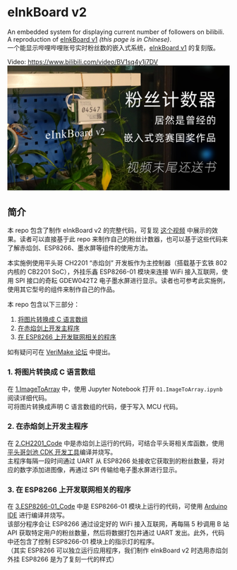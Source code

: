 # eInkBoard v2
An embedded system for displaying current number of followers on bilibili. A reproduction of [eInkBoard v1](https://csy-tvgo.github.io/website-of-eInkBoard/) *(this page is in Chinese)*.  
一个能显示哔哩哔哩账号实时粉丝数的嵌入式系统，[eInkBoard v1](https://csy-tvgo.github.io/website-of-eInkBoard/) 的复刻版。  
  
Video: https://www.bilibili.com/video/BV1sq4y1j7DV
[![video banner](./bilibili上的视频封面.jpg)](https://www.bilibili.com/video/BV1sq4y1j7DV)

## 简介  
本 repo 包含了制作 eInkBoard v2 的完整代码，可复现 [这个视频](https://www.bilibili.com/video/BV1sq4y1j7DV) 中展示的效果。读者可以直接基于此 repo 来制作自己的粉丝计数器，也可以基于这些代码来了解赤焰剑、ESP8266、墨水屏等组件的使用方法。  
  
本实施例使用平头哥 CH2201 “赤焰剑” 开发板作为主控制器（搭载基于玄铁 802 内核的 CB2201 SoC），外挂乐鑫 ESP8266-01 模块来连接 WiFi 接入互联网，使用 SPI 接口的奇耘 GDEW042T2 电子墨水屏进行显示。读者也可参考此实施例，使用其它型号的组件来制作自己的作品。  
  
本 repo 包含以下三部分：
1. [将图片转换成 C 语言数组](#1-将图片转换成-C-语言数组)  
2. [在赤焰剑上开发主程序](#2-在赤焰剑上开发主程序)  
3. [在 ESP8266 上开发联网相关的程序](#3-在-esp8266-上开发联网相关的程序)  
  
如有疑问可在 [VeriMake 论坛](https://verimake.com/) 中提出。

### 1. 将图片转换成 C 语言数组  
  在 [1.ImageToArray](./1.ImageToArray) 中，使用 Jupyter Notebook 打开 `01.ImageToArray.ipynb` 阅读详细代码。  
  可将图片转换成声明 C 语言数组的代码，便于写入 MCU 代码。  
  
### 2. 在赤焰剑上开发主程序  
  在 [2.CH2201_Code](./2.CH2201_Code/hello_world) 中是赤焰剑上运行的代码，可结合平头哥相关库函数，使用[平头哥剑池 CDK 开发工具](https://occ.t-head.cn/development/activities/cdk/)编译并烧写。  
  主程序每隔一段时间通过 UART 从 ESP8266 处接收它获取到的粉丝数量，将对应的数字添加进图像，再通过 SPI 传输给电子墨水屏进行显示。  
  
### 3. 在 ESP8266 上开发联网相关的程序  
  在 [3.ESP8266-01_Code](./3.ESP8266-01_Code) 中是 ESP8266-01 模块上运行的代码，可使用 [Arduino IDE](https://www.arduino.cc/en/software) 进行编译并烧写。  
  该部分程序会让 ESP8266 通过设定好的 WiFi 接入互联网，再每隔 5 秒调用 B 站 API 获取特定用户的粉丝数量，然后将数据打包并通过 UART 发出。此外，代码中还包含了控制 ESP8266-01 模块上的指示灯的程序。  
  （其实 ESP8266 可以独立运行应用程序，我们制作 eInkBoard v2 时选用赤焰剑外挂 ESP8266 是为了复刻一代的样式）  

